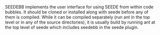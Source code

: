 SEEDEBB implements the user interface for using SEEDE from within code bubbles.  It should be cloned
or installed along with seede before any of them is compiled.  While it can be compiled separately
(run ant in the top level or in any of the source directories), it is usually build by running ant
at the top level of seede which includes seedebb in the seede plugin.



































